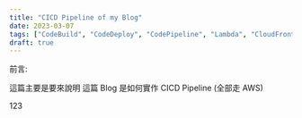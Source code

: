 ```yaml
---
title: "CICD Pipeline of my Blog"
date: 2023-03-07
tags: ["CodeBuild", "CodeDeploy", "CodePipeline", "Lambda", "CloudFront", "Route53"]
draft: true
---
```


前言:

這篇主要是要來說明 這篇 Blog 是如何實作 CICD Pipeline (全部走 AWS)

<!-- more -->

123